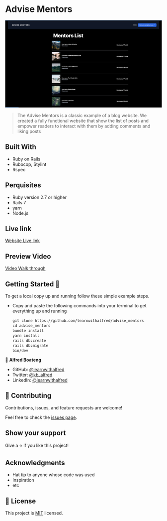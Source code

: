 # Advise Mentors

![Advise Mentors](advise_mentors.png)

> The Advise Mentors is a classic example of a blog website. We created a fully functional website that show the list of posts and empower readers to interact with them by adding comments and liking posts

## Built With

* Ruby on Rails
* Rubocop, Stylint
* Rspec

## Perquisites

 - Ruby version 2.7 or higher
 - Rails 7
 - yarn
 - Node.js

## Live link

[Website Live link](https://nana-ama.herokuapp.com/)

## Preview Video

[Video Walk through](https://www.loom.com/share/5463d533e60a4596a1ac70c89ecbfe36)

## Getting Started 🙌

To get a local copy up and running follow these simple example steps.

- Copy and paste the following commands into your terminal to get everything up and running
  ```
  git clone https://github.com/learnwithalfred/advise_mentors
  cd advise_mentors
  bundle install
  yarn install
  rails db:create
  rails db:migrate
  bin/dev

👤 **Alfred Boateng**

- GitHub: [@learnwithalfred](https://github.com/learnwithalfred)
- Twitter: [@kb_alfred](https://twitter.com/kb_alfred)
- LinkedIn: [@learnwithalfred](https://www.linkedin.com/in/learnwithalfred/)


## 🤝 Contributing

Contributions, issues, and feature requests are welcome!

Feel free to check the [issues page](../../issues/).

## Show your support

Give a ⭐️ if you like this project!

## Acknowledgments

- Hat tip to anyone whose code was used
- Inspiration
- etc

## 📝 License

This project is [MIT](./MIT.md) licensed.
